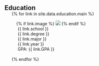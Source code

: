 <h2 id="education" style="margin: 2px 0px -15px;">Education</h2>

<div class="publications">
<ol class="bibliography">

{% for link in site.data.education.main %}
<div class="pub-row">
  <div class="col-sm-3 abbr" style="position: relative;padding-right: 15px;padding-left: 15px;">
    {% if link.image %} 
    <img src="{{ link.image }}" class="teaser img-fluid z-depth-1" style="width=100;height=40%">
    {% endif %}
  </div>
  <div class="col-sm-9" style="position: relative;padding-right: 15px;padding-left: 20px;">
      <div class="school">{{ link.school }}</div>
      <div class="degree">{{ link.degree }}</div>
      <div class="major">{{ link.major }}</div>
      <div class="year">{{ link.year }}</div>
      <div class="GPA">GPA: {{ link.GPA }}</div>
  </div>
</div>
<br>
{% endfor %}

</ol>
</div>
